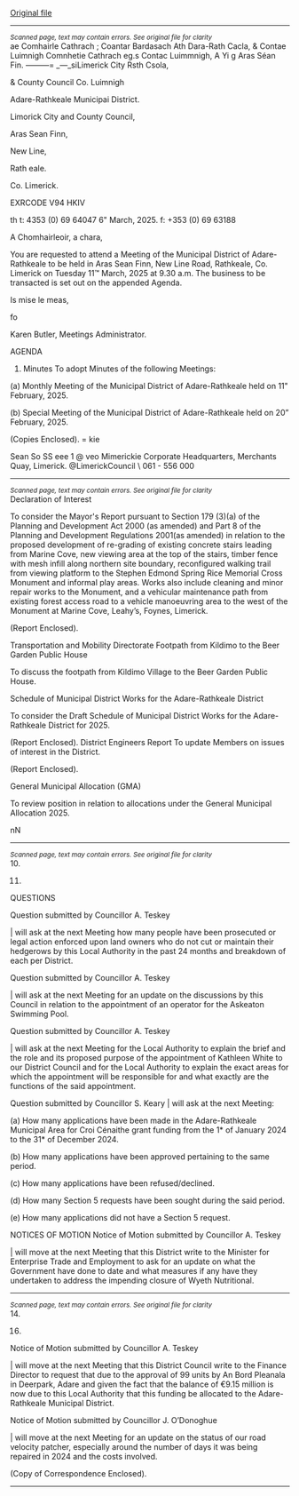 [Original file](https://www.limerick.ie/sites/default/files/media/documents/2025-03/agenda-meeting-of-the-municipal-district-of-adare-rathkeale-11th-march-2025.pdf)

---
*<small>Scanned page, text may contain errors. See original file for clarity</small>*  
ae Comhairle Cathrach ; Coantar Bardasach Ath Dara-Rath Cacla,
& Contae Luimnigh Comnhetie Cathrach eg.s Contac Luimmnigh,
A Yi g Aras Séan Fin.
———= _—_siLimerick City Rsth Csola,

& County Council Co. Luimnigh

Adare-Rathkeale Municipai District.

Limorick City and County Council,

Aras Sean Finn,

New Line,

Rath eale.

Co. Limerick.

EXRCODE V94 HKIV

th t: 4353 (0) 69 64047
6" March, 2025. f: +353 (0) 69 63188

A Chomhairleoir, a chara,

You are requested to attend a Meeting of the Municipal District of Adare-Rathkeale to be held in
Aras Sean Finn, New Line Road, Rathkeale, Co. Limerick on Tuesday 11™ March, 2025 at 9.30 a.m.
The business to be transacted is set out on the appended Agenda.

Is mise le meas,

fo

Karen Butler,
Meetings Administrator.

AGENDA

1. Minutes
To adopt Minutes of the following Meetings:

(a) Monthly Meeting of the Municipal District of Adare-Rathkeale held on 11" February,
2025.

(b) Special Meeting of the Municipal District of Adare-Rathkeale held on 20” February,
2025.

(Copies Enclosed).
= kie

Sean So SS eee 1 @ veo Mimerickie
Corporate Headquarters, Merchants Quay, Limerick. @LimerickCouncil
\ 061 - 556 000


---
*<small>Scanned page, text may contain errors. See original file for clarity</small>*  
Declaration of Interest

To consider the Mayor's Report pursuant to Section 179 (3)(a) of the Planning and
Development Act 2000 (as amended) and Part 8 of the Planning and Development
Regulations 2001(as amended) in relation to the proposed development of re-grading of
existing concrete stairs leading from Marine Cove, new viewing area at the top of the stairs,
timber fence with mesh infill along northern site boundary, reconfigured walking trail from
viewing platform to the Stephen Edmond Spring Rice Memorial Cross Monument and
informal play areas. Works also include cleaning and minor repair works to the Monument,
and a vehicular maintenance path from existing forest access road to a vehicle
manoeuvring area to the west of the Monument at Marine Cove, Leahy’s, Foynes, Limerick.

(Report Enclosed).

Transportation and Mobility Directorate
Footpath from Kildimo to the Beer Garden Public House

To discuss the footpath from Kildimo Village to the Beer Garden Public House.

Schedule of Municipal District Works for the Adare-Rathkeale District

To consider the Draft Schedule of Municipal District Works for the Adare-Rathkeale District
for 2025.

(Report Enclosed).
District Engineers Report
To update Members on issues of interest in the District.

(Report Enclosed).

General Municipal Allocation (GMA)

To review position in relation to allocations under the General Municipal Allocation 2025.

nN


---
*<small>Scanned page, text may contain errors. See original file for clarity</small>*  
10.

11.

QUESTIONS

Question submitted by Councillor A. Teskey

| will ask at the next Meeting how many people have been prosecuted or legal action
enforced upon land owners who do not cut or maintain their hedgerows by this Local
Authority in the past 24 months and breakdown of each per District.

Question submitted by Councillor A. Teskey

| will ask at the next Meeting for an update on the discussions by this Council in relation to
the appointment of an operator for the Askeaton Swimming Pool.

Question submitted by Councillor A. Teskey

| will ask at the next Meeting for the Local Authority to explain the brief and the role and
its proposed purpose of the appointment of Kathleen White to our District Council and for
the Local Authority to explain the exact areas for which the appointment will be responsible
for and what exactly are the functions of the said appointment.

Question submitted by Councillor S. Keary
| will ask at the next Meeting:

(a) How many applications have been made in the Adare-Rathkeale Municipal Area for
Croi Cénaithe grant funding from the 1* of January 2024 to the 31* of December 2024.

(b) How many applications have been approved pertaining to the same period.

(c) How many applications have been refused/declined.

(d) How many Section 5 requests have been sought during the said period.

(e) How many applications did not have a Section 5 request.

NOTICES OF MOTION
Notice of Motion submitted by Councillor A. Teskey

| will move at the next Meeting that this District write to the Minister for Enterprise Trade
and Employment to ask for an update on what the Government have done to date and
what measures if any have they undertaken to address the impending closure of Wyeth
Nutritional.


---
*<small>Scanned page, text may contain errors. See original file for clarity</small>*  
14.

16.

Notice of Motion submitted by Councillor A. Teskey

| will move at the next Meeting that this District Council write to the Finance Director to
request that due to the approval of 99 units by An Bord Pleanala in Deerpark, Adare and
given the fact that the balance of €9.15 million is now due to this Local Authority that this
funding be allocated to the Adare-Rathkeale Municipal District.

Notice of Motion submitted by Councillor J. O’Donoghue

| will move at the next Meeting for an update on the status of our road velocity patcher,
especially around the number of days it was being repaired in 2024 and the costs involved.

(Copy of Correspondence Enclosed).


---
